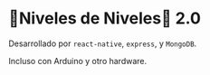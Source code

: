 # 🌊Niveles de Niveles🌊 2.0

Desarrollado por `react-native`, `express`, y `MongoDB`.

Incluso con Arduino y otro hardware.
